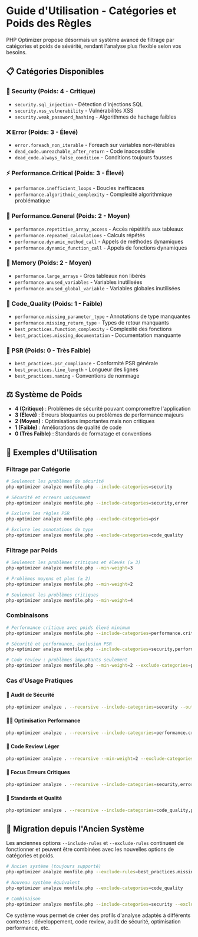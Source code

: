# Guide d'Utilisation - Catégories et Poids des Règles

PHP Optimizer propose désormais un système avancé de filtrage par catégories et poids de sévérité, rendant l'analyse plus flexible selon vos besoins.

## 📋 Catégories Disponibles

### 🔐 Security (Poids: 4 - Critique)
- `security.sql_injection` - Détection d'injections SQL
- `security.xss_vulnerability` - Vulnérabilités XSS
- `security.weak_password_hashing` - Algorithmes de hachage faibles

### ❌ Error (Poids: 3 - Élevé)
- `error.foreach_non_iterable` - Foreach sur variables non-itérables
- `dead_code.unreachable_after_return` - Code inaccessible
- `dead_code.always_false_condition` - Conditions toujours fausses

### ⚡ Performance.Critical (Poids: 3 - Élevé)
- `performance.inefficient_loops` - Boucles inefficaces
- `performance.algorithmic_complexity` - Complexité algorithmique problématique

### 🚀 Performance.General (Poids: 2 - Moyen)
- `performance.repetitive_array_access` - Accès répétitifs aux tableaux
- `performance.repeated_calculations` - Calculs répétés
- `performance.dynamic_method_call` - Appels de méthodes dynamiques
- `performance.dynamic_function_call` - Appels de fonctions dynamiques

### 🧠 Memory (Poids: 2 - Moyen)
- `performance.large_arrays` - Gros tableaux non libérés
- `performance.unused_variables` - Variables inutilisées
- `performance.unused_global_variable` - Variables globales inutilisées

### 📝 Code_Quality (Poids: 1 - Faible)
- `performance.missing_parameter_type` - Annotations de type manquantes
- `performance.missing_return_type` - Types de retour manquants
- `best_practices.function_complexity` - Complexité des fonctions
- `best_practices.missing_documentation` - Documentation manquante

### 📏 PSR (Poids: 0 - Très Faible)
- `best_practices.psr_compliance` - Conformité PSR générale
- `best_practices.line_length` - Longueur des lignes
- `best_practices.naming` - Conventions de nommage

## ⚖️ Système de Poids

- **4 (Critique)** : Problèmes de sécurité pouvant compromettre l'application
- **3 (Élevé)** : Erreurs bloquantes ou problèmes de performance majeurs  
- **2 (Moyen)** : Optimisations importantes mais non critiques
- **1 (Faible)** : Améliorations de qualité de code
- **0 (Très Faible)** : Standards de formatage et conventions

## 🎯 Exemples d'Utilisation

### Filtrage par Catégorie

```bash
# Seulement les problèmes de sécurité
php-optimizer analyze monfile.php --include-categories=security

# Sécurité et erreurs uniquement
php-optimizer analyze monfile.php --include-categories=security,error

# Exclure les règles PSR
php-optimizer analyze monfile.php --exclude-categories=psr

# Exclure les annotations de type
php-optimizer analyze monfile.php --exclude-categories=code_quality
```

### Filtrage par Poids

```bash
# Seulement les problèmes critiques et élevés (≥ 3)
php-optimizer analyze monfile.php --min-weight=3

# Problèmes moyens et plus (≥ 2)
php-optimizer analyze monfile.php --min-weight=2

# Seulement les problèmes critiques
php-optimizer analyze monfile.php --min-weight=4
```

### Combinaisons

```bash
# Performance critique avec poids élevé minimum
php-optimizer analyze monfile.php --include-categories=performance.critical --min-weight=3

# Sécurité et performance, exclusion PSR
php-optimizer analyze monfile.php --include-categories=security,performance.general --exclude-categories=psr

# Code review : problèmes importants seulement
php-optimizer analyze monfile.php --min-weight=2 --exclude-categories=psr
```

### Cas d'Usage Pratiques

#### 🚨 Audit de Sécurité
```bash
php-optimizer analyze . --recursive --include-categories=security --output-format=html --output=security-report.html
```

#### 🏃‍♂️ Optimisation Performance
```bash
php-optimizer analyze . --recursive --include-categories=performance.critical,performance.general --min-weight=2
```

#### 🧹 Code Review Léger
```bash
php-optimizer analyze . --recursive --min-weight=2 --exclude-categories=psr,code_quality
```

#### 🎯 Focus Erreurs Critiques
```bash
php-optimizer analyze . --recursive --include-categories=security,error --min-weight=3
```

#### 📝 Standards et Qualité
```bash
php-optimizer analyze . --recursive --include-categories=code_quality,psr --max-weight=1
```

## 🔄 Migration depuis l'Ancien Système

Les anciennes options `--include-rules` et `--exclude-rules` continuent de fonctionner et peuvent être combinées avec les nouvelles options de catégories et poids.

```bash
# Ancien système (toujours supporté)
php-optimizer analyze monfile.php --exclude-rules=best_practices.missing_docstring

# Nouveau système équivalent
php-optimizer analyze monfile.php --exclude-categories=code_quality

# Combinaison
php-optimizer analyze monfile.php --include-categories=security --exclude-rules=security.weak_password_hashing
```

Ce système vous permet de créer des profils d'analyse adaptés à différents contextes : développement, code review, audit de sécurité, optimisation performance, etc.
